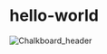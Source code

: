 # hello-world
![Chalkboard_header](https://user-images.githubusercontent.com/80220595/110943855-fca65380-833b-11eb-8453-bce5f94eb0fc.jpg)
